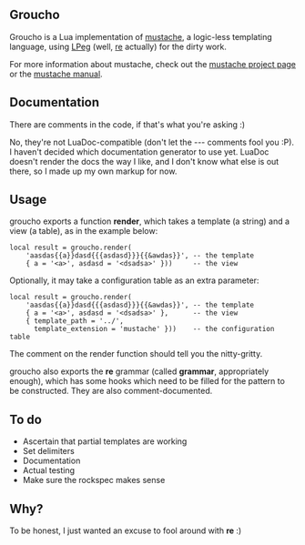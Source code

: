 Groucho
-------

Groucho is a Lua implementation of [mustache][1], a logic-less templating
language, using [LPeg][2] (well, [re][3] actually) for the dirty work.

For more information about mustache, check out the [mustache project page][4]
or the [mustache manual][5].

Documentation
-------------

There are comments in the code, if that's what you're asking :)

No, they're not LuaDoc-compatible (don't let the --- comments fool you :P).
I haven't decided which documentation generator to use yet. LuaDoc doesn't
render the docs the way I like, and I don't know what else is out there, so
I made up my own markup for now.

Usage
-----

groucho exports a function **render**, which takes a template
(a string) and a view (a table), as in the example below:

    local result = groucho.render(
        'aasdas{{a}}dasd{{{asdasd}}}{{&awdas}}', -- the template
        { a = '<a>', asdasd = '<dsadsa>' }))     -- the view

Optionally, it may take a configuration table as an extra parameter:

    local result = groucho.render(
        'aasdas{{a}}dasd{{{asdasd}}}{{&awdas}}', -- the template
        { a = '<a>', asdasd = '<dsadsa>' },      -- the view
        { template_path = '../',
          template_extension = 'mustache' }))    -- the configuration table

The comment on the render function should tell you the nitty-gritty.

groucho also exports the **re** grammar (called **grammar**, appropriately
enough), which has some hooks which need to be filled for the pattern to be
constructed. They are also comment-documented.

To do
-----

* Ascertain that partial templates are working
* Set delimiters
* Documentation
* Actual testing
* Make sure the rockspec makes sense

Why?
----

To be honest, I just wanted an excuse to fool around with **re** :)


[1]: http://mustache.github.com/
[2]: http://www.inf.puc-rio.br/~roberto/lpeg/lpeg.html
[3]: http://www.inf.puc-rio.br/~roberto/lpeg/re.html
[4]: https://github.com/defunkt/mustache
[5]: http://mustache.github.com/mustache.5.html